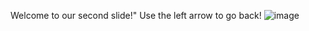 Welcome to our second slide!"
Use the left arrow to go back!
![image](https://user-images.githubusercontent.com/97484597/148860571-ce31ad33-2faa-49b5-a447-2238c7eb13f9.png)
